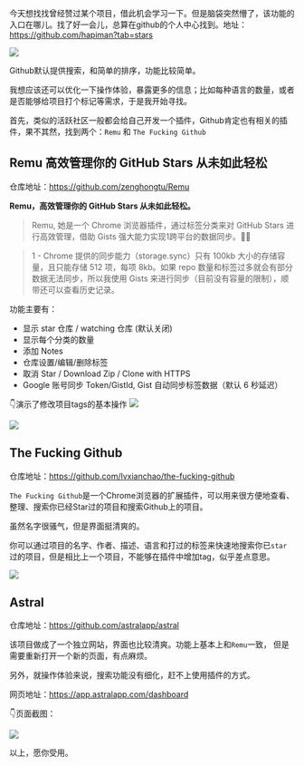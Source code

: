 今天想找找曾经赞过某个项目，借此机会学习一下。但是脑袋突然懵了，该功能的入口在哪儿。找了好一会儿，总算在github的个人中心找到。地址：https://github.com/hapiman?tab=stars

![](https://mmbiz.qpic.cn/mmbiz_png/M2k0M0XzXHH4dkiaIomOXaAh04vegzuciaY8KRBc1dOeyLJndlyuk13ibSjSAaa51yia0WCCDTZxo0ickicB28rFUe2Q/0?wx_fmt=png)

Github默认提供搜索，和简单的排序，功能比较简单。

我想应该还可以优化一下操作体验，暴露更多的信息；比如每种语言的数量，或者是否能够给项目打个标记等需求，于是我开始寻找。

首先，类似的活跃社区一般都会给自己开发一个插件，Github肯定也有相关的插件，果不其然，找到两个：`Remu` 和 `The Fucking Github`

## Remu 高效管理你的 GitHub Stars 从未如此轻松

仓库地址：https://github.com/zenghongtu/Remu

**Remu，高效管理你的 GitHub Stars 从未如此轻松。**

>Remu, 她是一个 Chrome 浏览器插件，通过标签分类来对 GitHub Stars 进行高效管理，借助 Gists 强大能力实现1跨平台的数据同步。👏🏻

> 1 - Chrome 提供的同步能力（storage.sync）只有 100kb 大小的存储容量，且只能存储 512 项，每项 8kb。如果 repo 数量和标签过多就会有部分数据无法同步，所以我使用 Gists 来进行同步（目前没有容量的限制），顺带还可以查看历史记录。


功能主要有：
- 显示 star 仓库 / watching 仓库 (默认关闭)
- 显示每个分类的数量
- 添加 Notes
- 仓库设置/编辑/删除标签
- 取消 Star / Download Zip / Clone with HTTPS
- Google 账号同步 Token/GistId, Gist 自动同步标签数据（默认 6 秒延迟）

👇演示了修改项目tags的基本操作
![](https://github.com/zenghongtu/Remu/raw/master/docs/remu-repo.gif)

![](https://github.com/zenghongtu/Remu/raw/master/docs/remu-tab.gif)

## The Fucking Github

仓库地址：https://github.com/lvxianchao/the-fucking-github

`The Fucking Github`是一个Chrome浏览器的扩展插件，可以用来很方便地查看、整理、搜索你已经Star过的项目和搜索Github上的项目。

虽然名字很骚气，但是界面挺清爽的。

你可以通过项目的名字、作者、描述、语言和打过的标签来快速地搜索你已`star`过的项目，但是相比上一个项目，不能够在插件中增加tag，似乎差点意思。

![](https://user-images.githubusercontent.com/22412818/56089456-8980d200-5ec5-11e9-9e6e-820677beefb8.png)

## Astral

仓库地址：https://github.com/astralapp/astral

该项目做成了一个独立网站，界面也比较清爽。功能上基本上和`Remu`一致，
但是需要重新打开一个新的页面，有点麻烦。

另外，就操作体验来说，搜索功能没有细化，赶不上使用插件的方式。

网页地址：https://app.astralapp.com/dashboard

👇页面截图：

![](https://mmbiz.qpic.cn/mmbiz_png/M2k0M0XzXHH4dkiaIomOXaAh04vegzuciaTibYAFnS4m4UaJ0FxiacVspj7cXpmLSWyRoyR7Zia9LVWEnACwvlZoRiaA/0?wx_fmt=png)


以上，愿你受用。
